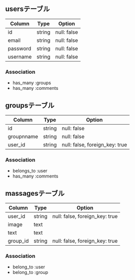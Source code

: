 <!-- Chatspace DB設計 -->
## usersテーブル
|Column|Type|Option|
|------|----|------|
|id|string|null: false|
|email|string|null: false|
|password|string|null: false|
|username|string|null: false|
### Association
- has_many :groups
- has_many :comments

## groupsテーブル
|Column|Type|Option|
|------|----|------|
|id|string|null: false|
|groupnname|string|null: false|
|user_id|string|null: false, foreign_key: true|
### Association
- belongs_to :user
- has_many :comments

## massagesテーブル
|Column|Type|Option|
|------|----|------|
|user_id|string|null: false, foreign_key: true|
|image|text||
|text|text||
|group_id|string|null: false, foreign_key: true|
### Association
- belong_to :user
- belong_to :group 